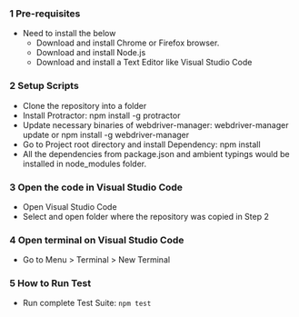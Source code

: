 ### 1 Pre-requisites
* Need to install the below
    * Download and install Chrome or Firefox browser.
    * Download and install Node.js
    * Download and install a Text Editor like Visual Studio Code
    
### 2 Setup Scripts
* Clone the repository into a folder
* Install Protractor: npm install -g protractor
* Update necessary binaries of webdriver-manager: webdriver-manager update or npm install -g webdriver-manager
* Go to Project root directory and install Dependency: npm install
* All the dependencies from package.json and ambient typings would be installed in node_modules folder.

### 3 Open the code in Visual Studio Code
* Open Visual Studio Code
* Select and open folder where the repository was copied in Step 2

### 4 Open terminal on Visual Studio Code
* Go to Menu > Terminal > New Terminal

### 5 How to Run Test
* Run complete Test Suite: `npm test`




